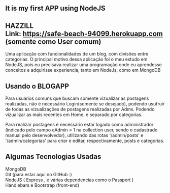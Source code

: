 It is my first APP using NodeJS
--
HAZZILL<br>
Link: https://safe-beach-94099.herokuapp.com (somente como User comum)
--
Uma aplicação com funcionalidades de um blog, com divisões entre categorias. O principal motivo dessa aplicação foi o meu estudo em NodeJS, pois eu precisava
realizar uma programação onde eu aprendesse conceitos e adquirisse experiencia, tanto em NodeJs, como em MongoDB

Usando o BLOGAPP
--
Para usuários comuns que buscam somente vizualizar as postagens realizadas, não é necessário Login(somente se desejado), podendo 
usufruir de todas as vizualizações de postagens realizadas por Adms. Podendo vizualizar as mais recentes em Home, e separado por categorias.
 
Para realizar postagens é necessário estar logado como administrador (indicado pelo campo eAdmin = 1 na collection user, sendo o cadastrado manual pelo desenvolvedor),
utilizando das rotas '/admin/posts' e '/admin/categorias' para criar e editar, respectivamente, posts e categorias.

Algumas Tecnologias Usadas<br>
--
MongoDB<br>
Git (para estar aqui no GitHub :)<br>
NodeJS ( Express , e várias dependencias como o Passport )<br>
Handlebars e Bootstrap (front-end)

